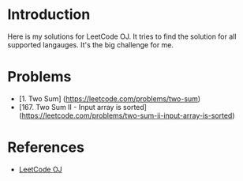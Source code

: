 # Introduction
Here is my solutions for LeetCode OJ. It tries to find the solution for all supported langauges. It's the big challenge for me.

# Problems
- [1. Two Sum] (https://leetcode.com/problems/two-sum)
- [167. Two Sum II - Input array is sorted] (https://leetcode.com/problems/two-sum-ii-input-array-is-sorted)


# References
- [LeetCode OJ](https://leetcode.com/)

